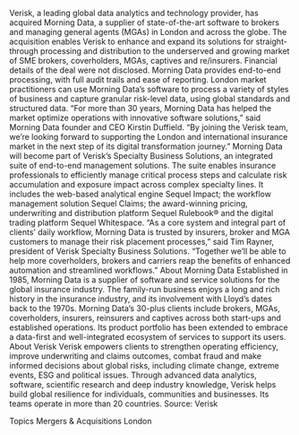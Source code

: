 Verisk, a leading global data analytics and technology provider, has acquired Morning Data, a supplier of state-of-the-art software to brokers and managing general agents (MGAs) in London and across the globe.
The acquisition enables Verisk to enhance and expand its solutions for straight-through processing and distribution to the underserved and growing market of SME brokers, coverholders, MGAs, captives and re/insurers.
Financial details of the deal were not disclosed.
Morning Data provides end-to-end processing, with full audit trails and ease of reporting. London market practitioners can use Morning Data’s software to process a variety of styles of business and capture granular risk-level data, using global standards and structured data.
“For more than 30 years, Morning Data has helped the market optimize operations with innovative software solutions,” said Morning Data founder and CEO Kirstin Duffield. “By joining the Verisk team, we’re looking forward to supporting the London and international insurance market in the next step of its digital transformation journey.”
Morning Data will become part of Verisk’s Specialty Business Solutions, an integrated suite of end-to-end management solutions. The suite enables insurance professionals to efficiently manage critical process steps and calculate risk accumulation and exposure impact across complex specialty lines. It includes the web-based analytical engine Sequel Impact; the workflow management solution Sequel Claims; the award-winning pricing, underwriting and distribution platform Sequel Rulebook® and the digital trading platform Sequel Whitespace.
“As a core system and integral part of clients’ daily workflow, Morning Data is trusted by insurers, broker and MGA customers to manage their risk placement processes,” said Tim Rayner, president of Verisk Specialty Business Solutions. “Together we’ll be able to help more coverholders, brokers and carriers reap the benefits of enhanced automation and streamlined workflows.”
About Morning Data
Established in 1985, Morning Data is a supplier of software and service solutions for the global insurance industry. The family-run business enjoys a long and rich history in the insurance industry, and its involvement with Lloyd’s dates back to the 1970s. Morning Data’s 30-plus clients include brokers, MGAs, coverholders, insurers, reinsurers and captives across both start-ups and established operations. Its product portfolio has been extended to embrace a data-first and well-integrated ecosystem of services to support its users.
About Verisk
Verisk empowers clients to strengthen operating efficiency, improve underwriting and claims outcomes, combat fraud and make informed decisions about global risks, including climate change, extreme events, ESG and political issues. Through advanced data analytics, software, scientific research and deep industry knowledge, Verisk helps build global resilience for individuals, communities and businesses. Its teams operate in more than 20 countries.
Source: Verisk

Topics
Mergers & Acquisitions
London
